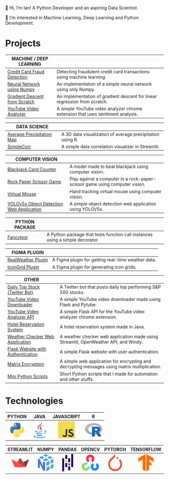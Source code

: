 👋 Hi, I’m Ian! A Python Developer and an aspiring Data Scientist.

👀 I’m interested in Machine Learning, Deep Learning and Python Development.

# **Projects**
| MACHINE / DEEP LEARNING ||
|---------|---------|
| [Credit Card Fraud Detection](https://github.com/ianjure/credit-card-fraud-detection) | Detecting fraudulent credit card transactions using machine learning.
| [Neural Network using Numpy](https://github.com/ianjure/simple-neural-network) | An implementation of a simple neural network using only Numpy.
| [Gradient Descent from Scratch](https://github.com/ianjure/gradient-descent-for-linear-regression) | An implementation of gradient descent for linear regression from scratch. |
| [YouTube Video Analyzer](https://github.com/ianjure/youtube-video-analyzer) | A simple YouTube video analyzer chrome extension that uses sentiment analysis. |

|   DATA SCIENCE   ||
|---------|---------|
| [Average Precipitation Map](https://github.com/ianjure/average-precipitation-map) | A 3D data visualization of average precipitation using R. |
| [SimpleCorr](https://github.com/ianjure/simple-corr) | A simple data correlation visualizer in Streamlit. |

| COMPUTER VISION ||
|---------|--------|
| [Blackjack Card Counter](https://github.com/ianjure/blackjack-card-counter) | A model made to beat blackjack using computer vision. |
| [Rock Paper Scissor Game](https://github.com/ianjure/rock-paper-scissor-opencv) | Play against a computer in a rock-paper-scissor game using computer vision. |
| [Virtual Mouse](https://github.com/ianjure/virtual-mouse-opencv) | Hand tracking virtual mouse using computer vision. |
| [YOLOv5s Object Detection Web Application](https://github.com/ianjure/yolov5s-object-detection) | A simple object detection web application using YOLOV5s. |

|  PYTHON PACKAGE  ||
|---------|---------|
| [Fancytest](https://github.com/ianjure/fancytest) | A Python package that tests function call instances using a simple decorator. |

| FIGMA PLUGIN ||
|-------|-------|
| [RealWeather Plugin](https://github.com/ianjure/realweather-plugin) | A Figma plugin for getting real-time weather data. |
| [IconGrid Plugin](https://github.com/ianjure/icongrid-plugin) | A Figma plugin for generating icon grids. |

|  OTHER  ||
|--------|-------|
| [Daily Top Stock (Twitter Bot)](https://github.com/ianjure/daily-top-stock) | A Twitter bot that posts daily top performing S&P 500 stocks. |
| [YouTube Video Downloader](https://github.com/ianjure/youtube-video-downloader) | A simple YouTube video downloader made using Flask and Pytube. |
| [YouTube Video Analyzer API](https://github.com/ianjure/youtube-video-analyzer-api) | A simple Flask API for the YouTube video analyzer chrome extension. |
| [Hotel Reservation System](https://github.com/ianjure/hotel-reservation-system) | A hotel reservation system made in Java. |
| [Weather Checker Web Application](https://github.com/ianjure/weather-checker) | A weather checker web application made using Streamlit, OpenWeather API, and Windy. |
| [Flask Website with Authentication](https://github.com/ianjure/flask-with-authentication) | A simple Flask website with user authentication. |
| [Matrix Encryption](https://github.com/ianjure/matrix-encryption) | A simple web application for encrypting and decrypting messages using matrix multiplication. |
| [Mini Python Scripts](https://github.com/ianjure/mini-scripts) | Short Python scripts that I made for automation and other stuffs.

# **Technologies**
| PYTHON | JAVA | JAVASCRIPT | R |
|:------:|:------:|:------:|:------:|
| <img src="https://github.com/devicons/devicon/blob/master/icons/python/python-original.svg" width="55" height="55"/> | <img src="https://github.com/devicons/devicon/blob/master/icons/java/java-original.svg" width="55" height="55"/> | <img src="https://github.com/devicons/devicon/blob/master/icons/javascript/javascript-original.svg" width="55" height="55"/> | <img src="https://github.com/devicons/devicon/blob/master/icons/r/r-original.svg" width="55" height="55"/> |

| STREAMLIT | NUMPY | PANDAS | OPENCV | PYTORCH | TENSORFLOW | SKLEARN | MATPLOTLIB |
|:------:|:------:|:------:|:------:|:------:|:------:|:------:|:------:|
| <img src="https://github.com/devicons/devicon/blob/master/icons/streamlit/streamlit-original.svg" width="55" height="55"/> | <img src="https://github.com/devicons/devicon/blob/master/icons/numpy/numpy-original.svg" width="55" height="55"/> | <img src="https://github.com/devicons/devicon/blob/master/icons/pandas/pandas-original.svg" width="55" height="55"/> | <img src="https://github.com/devicons/devicon/blob/master/icons/opencv/opencv-original.svg" width="55" height="55"/> | <img src="https://github.com/devicons/devicon/blob/master/icons/pytorch/pytorch-original.svg" width="55" height="55"/> | <img src="https://github.com/devicons/devicon/blob/master/icons/tensorflow/tensorflow-original.svg" width="55" height="55"/> | <img src="https://github.com/devicons/devicon/blob/master/icons/scikitlearn/scikitlearn-original.svg" width="55" height="55"/> | <img src="https://github.com/devicons/devicon/blob/master/icons/matplotlib/matplotlib-original.svg" width="55" height="55"/>
